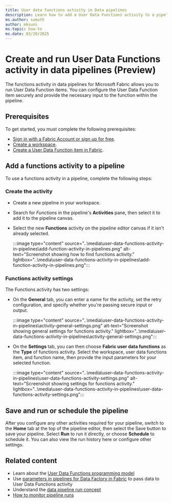 ```yaml
---
title: User data functions activity in Data pipelines
description: Learn how to add a User Data Functions activity to a pipeline and run it in Fabric.
ms.author: sumuth
author: mksuni
ms.topic: how-to
ms.date: 03/20/2025
---
```


# Create and run User Data Functions activity in data pipelines (Preview)

The functions activity in data pipelines for Microsoft Fabric allows you to run User Data Function items. You can configure the User Data Function item securely and provide the necessary input to the function within the pipeline.

## Prerequisites

To get started, you must complete the following prerequisites:

- [Sign in with a Fabric Account or sign up for free](../../get-started/fabric-trial.md).
- [Create a workspace](../../get-started/create-workspaces.md).
- [Create a User Data Function item in Fabric](./create-user-data-functions-portal.md).

## Add a functions activity to a pipeline

To use a functions activity in a pipeline, complete the following steps:

### Create the activity

- Create a new pipeline in your workspace.
- Search for *Functions* in the pipeline's **Activities** pane, then select it to add it to the pipeline canvas.
- Select the new **Functions** activity on the pipeline editor canvas if it isn't already selected.

   :::image type="content" source="..\media\user-data-functions-activity-in-pipelines\add-function-activity-in-pipelines.png" alt-text="Screenshot showing how to find functions activity." lightbox="..\media\user-data-functions-activity-in-pipelines\add-function-activity-in-pipelines.png":::

### Functions activity settings

The Functions activity has two settings:

- On the **General** tab, you can enter a name for the activity, set the retry configuration, and specify whether you're passing secure input or output.

   :::image type="content" source="..\media\user-data-functions-activity-in-pipelines\activity-general-settings.png" alt-text="Screenshot showing general settings for functions activity." lightbox="..\media\user-data-functions-activity-in-pipelines\activity-general-settings.png":::

- On the **Settings** tab, you can then choose **Fabric user data functions** as the **Type** of functions activity. Select the workspace, user data functions item, and function name, then provide the input parameters for your selected function.

   :::image type="content" source="..\media\user-data-functions-activity-in-pipelines\user-data-functions-activity-settings.png" alt-text="Screenshot showing settings for functions activity." lightbox="..\media\user-data-functions-activity-in-pipelines\user-data-functions-activity-settings.png":::

## Save and run or schedule the pipeline

After you configure any other activities required for your pipeline, switch to the **Home** tab at the top of the pipeline editor, then select the Save button to save your pipeline. Select **Run** to run it directly, or choose **Schedule** to schedule it. You can also view the run history here or configure other settings.

## Related content

- Learn about the [User Data Functions programming model](./python-programming-model.md)
- Use [parameters in pipelines for Data Factory in Fabric](../../data-factory/parameters.md) to pass data to User Data Functions activity
- Understand the [data pipeline run concept](../../data-factory/pipeline-runs.md)
- [How to monitor pipeline runs](../../data-factory/monitor-pipeline-runs.md)
